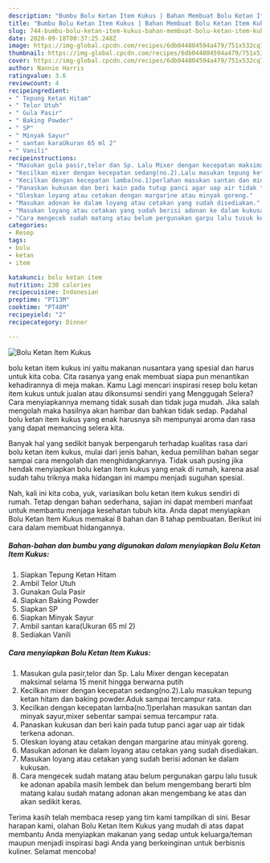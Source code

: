 ```yaml
---
description: "Bumbu Bolu Ketan Item Kukus | Bahan Membuat Bolu Ketan Item Kukus Yang Sempurna"
title: "Bumbu Bolu Ketan Item Kukus | Bahan Membuat Bolu Ketan Item Kukus Yang Sempurna"
slug: 744-bumbu-bolu-ketan-item-kukus-bahan-membuat-bolu-ketan-item-kukus-yang-sempurna
date: 2020-09-18T00:37:25.248Z
image: https://img-global.cpcdn.com/recipes/6db044804594a479/751x532cq70/bolu-ketan-item-kukus-foto-resep-utama.jpg
thumbnail: https://img-global.cpcdn.com/recipes/6db044804594a479/751x532cq70/bolu-ketan-item-kukus-foto-resep-utama.jpg
cover: https://img-global.cpcdn.com/recipes/6db044804594a479/751x532cq70/bolu-ketan-item-kukus-foto-resep-utama.jpg
author: Nannie Harris
ratingvalue: 3.6
reviewcount: 4
recipeingredient:
- " Tepung Ketan Hitam"
- " Telor Utuh"
- " Gula Pasir"
- " Baking Powder"
- " SP"
- " Minyak Sayur"
- " santan karaUkuran 65 ml 2"
- " Vanili"
recipeinstructions:
- "Masukan gula pasir,telor dan Sp. Lalu Mixer dengan kecepatan maksimal selama 15 menit hingga berwarna putih"
- "Kecilkan mixer dengan kecepatan sedang(no.2).Lalu masukan tepung ketan hitam dan baking powder.Aduk sampai tercampur rata."
- "Kecilkan dengan kecepatan lamba(no.1)perlahan masukan santan dan minyak sayur,mixer sebentar sampai semua tercampur rata."
- "Panaskan kukusan dan beri kain pada tutup panci agar uap air tidak terkena adonan."
- "Oleskan loyang atau cetakan dengan margarine atau minyak goreng."
- "Masukan adonan ke dalam loyang atau cetakan yang sudah disediakan."
- "Masukan loyang atau cetakan yang sudah berisi adonan ke dalam kukusan."
- "Cara mengecek sudah matang atau belum pergunakan garpu lalu tusuk ke adonan apabila masih lembek dan belum mengembang berarti blm matang kalau sudah matang adonan akan mengembang ke atas dan akan sedikit keras."
categories:
- Resep
tags:
- bolu
- ketan
- item

katakunci: bolu ketan item 
nutrition: 230 calories
recipecuisine: Indonesian
preptime: "PT13M"
cooktime: "PT48M"
recipeyield: "2"
recipecategory: Dinner

---
```



![Bolu Ketan Item Kukus](https://img-global.cpcdn.com/recipes/6db044804594a479/751x532cq70/bolu-ketan-item-kukus-foto-resep-utama.jpg)


bolu ketan item kukus ini yaitu makanan nusantara yang spesial dan harus untuk kita coba. Cita rasanya yang enak membuat siapa pun menantikan kehadirannya di meja makan.
Kamu Lagi mencari inspirasi resep bolu ketan item kukus untuk jualan atau dikonsumsi sendiri yang Menggugah Selera? Cara menyiapkannya memang tidak susah dan tidak juga mudah. Jika salah mengolah maka hasilnya akan hambar dan bahkan tidak sedap. Padahal bolu ketan item kukus yang enak harusnya sih mempunyai aroma dan rasa yang dapat memancing selera kita.



Banyak hal yang sedikit banyak berpengaruh terhadap kualitas rasa dari bolu ketan item kukus, mulai dari jenis bahan, kedua pemilihan bahan segar sampai cara mengolah dan menghidangkannya. Tidak usah pusing jika hendak menyiapkan bolu ketan item kukus yang enak di rumah, karena asal sudah tahu triknya maka hidangan ini mampu menjadi suguhan spesial.


Nah, kali ini kita coba, yuk, variasikan bolu ketan item kukus sendiri di rumah. Tetap dengan bahan sederhana, sajian ini dapat memberi manfaat untuk membantu menjaga kesehatan tubuh kita. Anda dapat menyiapkan Bolu Ketan Item Kukus memakai 8 bahan dan 8 tahap pembuatan. Berikut ini cara dalam membuat hidangannya.

<!--inarticleads1-->

##### Bahan-bahan dan bumbu yang digunakan dalam menyiapkan Bolu Ketan Item Kukus:

1. Siapkan  Tepung Ketan Hitam
1. Ambil  Telor Utuh
1. Gunakan  Gula Pasir
1. Siapkan  Baking Powder
1. Siapkan  SP
1. Siapkan  Minyak Sayur
1. Ambil  santan kara(Ukuran 65 ml 2)
1. Sediakan  Vanili




<!--inarticleads2-->

##### Cara menyiapkan Bolu Ketan Item Kukus:

1. Masukan gula pasir,telor dan Sp. Lalu Mixer dengan kecepatan maksimal selama 15 menit hingga berwarna putih
1. Kecilkan mixer dengan kecepatan sedang(no.2).Lalu masukan tepung ketan hitam dan baking powder.Aduk sampai tercampur rata.
1. Kecilkan dengan kecepatan lamba(no.1)perlahan masukan santan dan minyak sayur,mixer sebentar sampai semua tercampur rata.
1. Panaskan kukusan dan beri kain pada tutup panci agar uap air tidak terkena adonan.
1. Oleskan loyang atau cetakan dengan margarine atau minyak goreng.
1. Masukan adonan ke dalam loyang atau cetakan yang sudah disediakan.
1. Masukan loyang atau cetakan yang sudah berisi adonan ke dalam kukusan.
1. Cara mengecek sudah matang atau belum pergunakan garpu lalu tusuk ke adonan apabila masih lembek dan belum mengembang berarti blm matang kalau sudah matang adonan akan mengembang ke atas dan akan sedikit keras.




Terima kasih telah membaca resep yang tim kami tampilkan di sini. Besar harapan kami, olahan Bolu Ketan Item Kukus yang mudah di atas dapat membantu Anda menyiapkan makanan yang sedap untuk keluarga/teman maupun menjadi inspirasi bagi Anda yang berkeinginan untuk berbisnis kuliner. Selamat mencoba!
